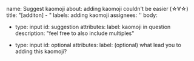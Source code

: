 name: Suggest kaomoji
about: adding kaomoji couldn't be easier (☆∀☆)
title: "[additon] - "
labels: adding kaomoji
assignees: ''
body:
- type: input
  id: suggestion
  attributes:
    label: kaomoji in question
    description: "feel free to also include multiples"

- type: input
  id: optional
  attributes:
    label: (optional) what lead you to adding this kaomoji?

